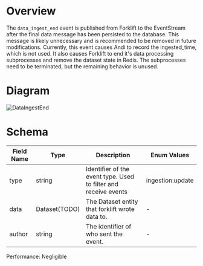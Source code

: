 # Overview

The `data_ingest_end` event is published from Forklift to the EventStream after the final data message has been persisted to the database. This message is likely unnecessary and is recommended to be removed in future modifications. Currently, this event causes Andi to record the ingested_time, which is not used. It also causes Forklift to end it's data processing subprocesses and remove the dataset state in Redis. The subprocesses need to be terminated, but the remaining behavior is unused.

# Diagram

![DataIngestEnd](https://github.com/UrbanOS-Public/smartcitiesdata/assets/79863335/b60735d9-732d-4975-b6b3-8ec80dd6ef18)



# Schema

| Field Name | Type | Description | Enum Values |
| - | - | - | - |
| type | string | Identifier of the event type. Used to filter and receive events | ingestion:update |
| data | Dataset(TODO) | The Dataset entity that forklift wrote data to. | - |
| author | string | The identifier of who sent the event. | - |

Performance: Negligible